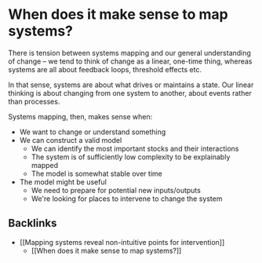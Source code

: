 # When does it make sense to map systems?
There is tension between systems mapping and our general understanding of change – we tend to think of change as a linear, one-time thing, whereas systems are all about feedback loops, threshold effects etc.

In that sense, systems are about what drives or maintains a state. Our linear thinking is about changing from one system to another, about events rather than processes.

Systems mapping, then, makes sense when:
* We want to change or understand something
* We can construct a valid model
	* We can identify the most important stocks and their interactions
	* The system is of sufficiently low complexity to be explainably mapped
	* The model is somewhat stable over time
* The model might be useful
	* We need to prepare for potential new inputs/outputs
	* We're looking for places to intervene to change the system


## Backlinks
* [[Mapping systems reveal non-intuitive points for intervention]]
	* [[When does it make sense to map systems?]]

<!-- #curiosity/researchable When does it make sense to map systems? -->

<!-- #p1 -->

<!-- {BearID:8BDB6FC5-3D6F-4CC9-9A7C-282CF1A7A56A-19089-00001E4E20CA923A} -->
